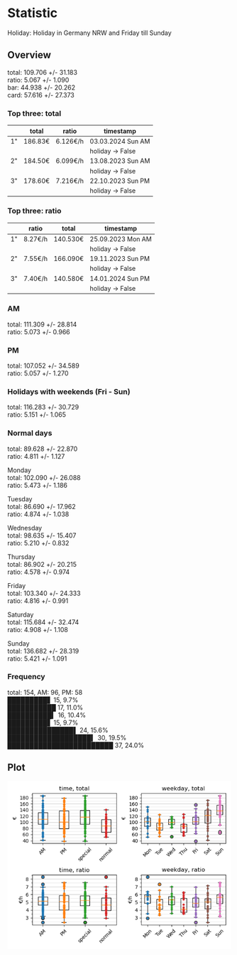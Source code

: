 # Statistic  
Holiday: Holiday in Germany NRW and Friday till Sunday  
## Overview  
total: 109.706 +/- 31.183  
ratio:   5.067 +/-  1.090  
bar:    44.938 +/- 20.262  
card:   57.616 +/- 27.373  
  
  
### Top three: total  
&nbsp;|total|ratio|timestamp
---|---|---|---
1"|186.83€|6.126€/h|03.03.2024 Sun AM
&nbsp;|&nbsp;|&nbsp;|holiday -> False
2"|184.50€|6.099€/h|13.08.2023 Sun AM
&nbsp;|&nbsp;|&nbsp;|holiday -> False
3"|178.60€|7.216€/h|22.10.2023 Sun PM
&nbsp;|&nbsp;|&nbsp;|holiday -> False
  
  
### Top three: ratio  
&nbsp;|ratio|total|timestamp
---|---|---|---
1"| 8.27€/h|140.530€|25.09.2023 Mon AM
&nbsp;|&nbsp;|&nbsp;|holiday -> False
2"| 7.55€/h|166.090€|19.11.2023 Sun PM
&nbsp;|&nbsp;|&nbsp;|holiday -> False
3"| 7.40€/h|140.580€|14.01.2024 Sun PM
&nbsp;|&nbsp;|&nbsp;|holiday -> False
  
  
### AM  
total: 111.309 +/- 28.814  
ratio:   5.073 +/-  0.966  
  
### PM  
total: 107.052 +/- 34.589  
ratio:   5.057 +/-  1.270  
  
  
### Holidays with weekends (Fri - Sun)  
total: 116.283 +/- 30.729  
ratio:   5.151 +/-  1.065  
  
### Normal days  
total:  89.628 +/- 22.870  
ratio:   4.811 +/-  1.127  
  
  
Monday  
total: 102.090 +/- 26.088  
ratio:   5.473 +/-  1.186  
  
Tuesday  
total:  86.690 +/- 17.962  
ratio:   4.874 +/-  1.038  
  
Wednesday  
total:  98.635 +/- 15.407  
ratio:   5.210 +/-  0.832  
  
Thursday  
total:  86.902 +/- 20.215  
ratio:   4.578 +/-  0.974  
  
Friday  
total: 103.340 +/- 24.333  
ratio:   4.816 +/-  0.991  
  
Saturday  
total: 115.684 +/- 32.474  
ratio:   4.908 +/-  1.108  
  
Sunday  
total: 136.682 +/- 28.319  
ratio:   5.421 +/-  1.091  
  
  
### Frequency  
total: 154, AM: 96, PM: 58  
█████████▋ 15, 9.7%  
███████████ 17, 11.0%  
██████████▍ 16, 10.4%  
█████████▋ 15, 9.7%  
███████████████▌ 24, 15.6%  
███████████████████▍ 30, 19.5%  
████████████████████████ 37, 24.0%  
  
  
## Plot  
![Image](harvest.png)